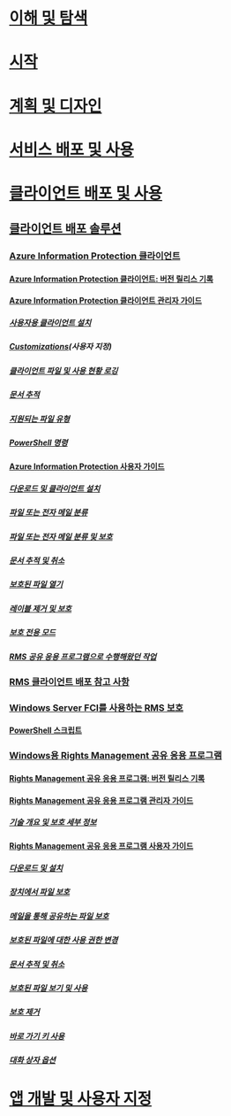 # [이해 및 탐색](/information-protection/understand-explore/what-is-information-protection)
# [시작](/information-protection/get-started/requirements-azure-rms)
# [계획 및 디자인](/information-protection/plan-design/deployment-roadmap)
# [서비스 배포 및 사용](/information-protection/deploy-use/activate-service)
# [클라이언트 배포 및 사용](use-client.md)
## [클라이언트 배포 솔루션](use-client.md)
### [Azure Information Protection 클라이언트](aip-client.md)
#### [Azure Information Protection 클라이언트: 버전 릴리스 기록](client-version-release-history.md)
#### [Azure Information Protection 클라이언트 관리자 가이드](client-admin-guide.md)
##### [사용자용 클라이언트 설치](client-admin-guide-install.md)
##### [Customizations](client-admin-guide-customizations.md)(사용자 지정)
##### [클라이언트 파일 및 사용 현황 로깅](client-admin-guide-files-and-logging.md)
##### [문서 추적](client-admin-guide-document-tracking.md)
##### [지원되는 파일 유형](client-admin-guide-file-types.md)
##### [PowerShell 명령](client-admin-guide-powershell.md)
#### [Azure Information Protection 사용자 가이드](client-user-guide.md)
##### [다운로드 및 클라이언트 설치](install-client-app.md)
##### [파일 또는 전자 메일 분류](client-classify.md)
##### [파일 또는 전자 메일 분류 및 보호](client-classify-protect.md)
##### [문서 추적 및 취소](client-track-revoke.md)
##### [보호된 파일 열기](client-view-use-files.md)
##### [레이블 제거 및 보호](client-remove-label-protection.md)
##### [보호 전용 모드](client-protection-only-mode.md)
##### [RMS 공유 응용 프로그램으로 수행해왔던 작업](upgrade-client-app.md)
### [RMS 클라이언트 배포 참고 사항](client-deployment-notes.md)
### [Windows Server FCI를 사용하는 RMS 보호](configure-fci.md)
#### [PowerShell 스크립트](fci-script.md)
### [Windows용 Rights Management 공유 응용 프로그램](sharing-app-windows.md)
#### [Rights Management 공유 응용 프로그램: 버전 릴리스 기록](sharing-app-version-release-history.md)
#### [Rights Management 공유 응용 프로그램 관리자 가이드](sharing-app-admin-guide.md)
##### [기술 개요 및 보호 세부 정보](sharing-app-admin-guide-technical.md)
#### [Rights Management 공유 응용 프로그램 사용자 가이드](sharing-app-user-guide.md)
##### [다운로드 및 설치](install-sharing-app.md)
##### [장치에서 파일 보호](sharing-app-protect-in-place.md)
##### [메일을 통해 공유하는 파일 보호](sharing-app-protect-by-email.md)
##### [보호된 파일에 대한 사용 권한 변경](sharing-app-reprotect-files.md)
##### [문서 추적 및 취소](sharing-app-track-revoke.md)
##### [보호된 파일 보기 및 사용](sharing-app-view-use-files.md)
##### [보호 제거](sharing-app-remove-protection.md)
##### [바로 가기 키 사용](sharing-app-keyboard-shortcuts.md)
##### [대화 상자 옵션](sharing-app-dialog-box.md)
# [앱 개발 및 사용자 지정](/information-protection/develop/developers-guide)
